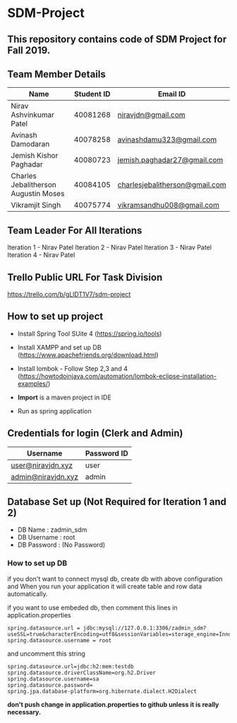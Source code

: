 # SDM-Project

## This repository contains code of SDM Project for Fall 2019.


## Team Member Details

| Name | Student ID | Email ID |
| --- | --- | --- |
| Nirav Ashvinkumar Patel | 40081268 | niravjdn@gmail.com |
| Avinash Damodaran | 40078258 | avinashdamu323@gmail.com |
| Jemish Kishor Paghadar | 40080723 | jemish.paghadar27@gmail.com |
| Charles Jebalitherson Augustin Moses | 40084105  | charlesjebalitherson@gmail.com |
| Vikramjit Singh | 40075774 | vikramsandhu008@gmail.com |

## Team Leader For All Iterations
 Iteration 1 - Nirav Patel
 Iteration 2 - Nirav Patel
 Iteration 3 - Nirav Patel
 Iteration 4 - Nirav Patel

 
 ## Trello Public URL For Task Division
 https://trello.com/b/gLlDT1V7/sdm-project

## How to set up project

- Install Spring Tool SUite 4 (https://spring.io/tools)
- Install XAMPP and set up DB (https://www.apachefriends.org/download.html)
- Install lombok - Follow Step 2,3 and 4 (https://howtodoinjava.com/automation/lombok-eclipse-installation-examples/)

- **Import** is a maven project in IDE
- Run as spring application

 ## Credentials for login (Clerk and Admin)

 | Username | Password ID | 
 | --- | --- | 
 | user@niravjdn.xyz  | user |
 |admin@niravjdn.xyz | admin|

 ## Database Set up (Not Required for Iteration 1 and 2)
 - DB Name : zadmin_sdm
 - DB Username : root
 - DB Password : (No Password)


 ### How to set up DB 

if you don't want to connect mysql db, create db with above configuration and When you run your application it will create table and row data automatically.

if you want to use embeded db, then  comment this lines in application.properties

 ```
spring.datasource.url = jdbc:mysql://127.0.0.1:3306/zadmin_sdm?useSSL=true&characterEncoding=utf8&sessionVariables=storage_engine=InnoDB
spring.datasource.username = root
```

and uncomment this string

```
spring.datasource.url=jdbc:h2:mem:testdb
spring.datasource.driverClassName=org.h2.Driver
spring.datasource.username=sa
spring.datasource.password=
spring.jpa.database-platform=org.hibernate.dialect.H2Dialect 
```

**don't push change in application.properties to github unless it is really necessary.**